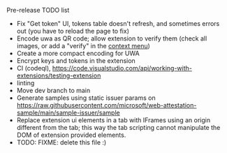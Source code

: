 Pre-release TODO list

* Fix "Get token" UI, tokens table doesn't refresh, and sometimes errors out (you have to reload the page to fix)
* Encode uwa as QR code; allow extension to verify them (check all images, or add a "verify" in the [context menu](https://developer.chrome.com/docs/extensions/reference/contextMenus/))
* Create a more compact encoding for UWA
* Encrypt keys and tokens in the extension
* CI (codeql), https://code.visualstudio.com/api/working-with-extensions/testing-extension
* linting
* Move dev branch to main
* Generate samples using static issuer params on https://raw.githubusercontent.com/microsoft/web-attestation-sample/main/sample-issuer/sample
* Replace extension ui elements in a tab with IFrames using an origin different from the tab; this way the tab scripting cannot manipulate the DOM of extension provided elements.
* TODO: FIXME: delete this file :)